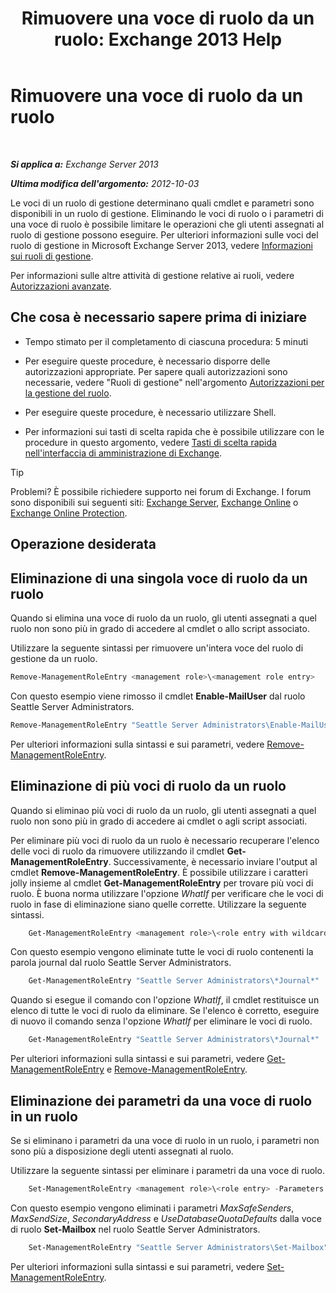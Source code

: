 ﻿---
title: 'Rimuovere una voce di ruolo da un ruolo: Exchange 2013 Help'
TOCTitle: Rimuovere una voce di ruolo da un ruolo
ms:assetid: 4736367a-750f-44d3-8a20-5149bd35e9ff
ms:mtpsurl: https://technet.microsoft.com/it-it/library/Dd297947(v=EXCHG.150)
ms:contentKeyID: 50480573
ms.date: 05/22/2018
mtps_version: v=EXCHG.150
ms.translationtype: MT
---

# Rimuovere una voce di ruolo da un ruolo

 

_**Si applica a:** Exchange Server 2013_

_**Ultima modifica dell'argomento:** 2012-10-03_

Le voci di un ruolo di gestione determinano quali cmdlet e parametri sono disponibili in un ruolo di gestione. Eliminando le voci di ruolo o i parametri di una voce di ruolo è possibile limitare le operazioni che gli utenti assegnati al ruolo di gestione possono eseguire. Per ulteriori informazioni sulle voci del ruolo di gestione in Microsoft Exchange Server 2013, vedere [Informazioni sui ruoli di gestione](understanding-management-roles-exchange-2013-help.md).

Per informazioni sulle altre attività di gestione relative ai ruoli, vedere [Autorizzazioni avanzate](advanced-permissions-exchange-2013-help.md).

## Che cosa è necessario sapere prima di iniziare

  - Tempo stimato per il completamento di ciascuna procedura: 5 minuti

  - Per eseguire queste procedure, è necessario disporre delle autorizzazioni appropriate. Per sapere quali autorizzazioni sono necessarie, vedere "Ruoli di gestione" nell'argomento [Autorizzazioni per la gestione del ruolo](role-management-permissions-exchange-2013-help.md).

  - Per eseguire queste procedure, è necessario utilizzare Shell.

  - Per informazioni sui tasti di scelta rapida che è possibile utilizzare con le procedure in questo argomento, vedere [Tasti di scelta rapida nell'interfaccia di amministrazione di Exchange](keyboard-shortcuts-in-the-exchange-admin-center-exchange-online-protection-help.md).


> [!TIP]
> Problemi? È possibile richiedere supporto nei forum di Exchange. I forum sono disponibili sui seguenti siti: <A href="https://go.microsoft.com/fwlink/p/?linkid=60612">Exchange Server</A>, <A href="https://go.microsoft.com/fwlink/p/?linkid=267542">Exchange Online</A> o <A href="https://go.microsoft.com/fwlink/p/?linkid=285351">Exchange Online Protection</A>.



## Operazione desiderata

## Eliminazione di una singola voce di ruolo da un ruolo

Quando si elimina una voce di ruolo da un ruolo, gli utenti assegnati a quel ruolo non sono più in grado di accedere al cmdlet o allo script associato.

Utilizzare la seguente sintassi per rimuovere un'intera voce del ruolo di gestione da un ruolo.

```powershell
Remove-ManagementRoleEntry <management role>\<management role entry>
```

Con questo esempio viene rimosso il cmdlet **Enable-MailUser** dal ruolo Seattle Server Administrators.

```powershell
Remove-ManagementRoleEntry "Seattle Server Administrators\Enable-MailUser"
```

Per ulteriori informazioni sulla sintassi e sui parametri, vedere [Remove-ManagementRoleEntry](https://technet.microsoft.com/it-it/library/dd351187\(v=exchg.150\)).

## Eliminazione di più voci di ruolo da un ruolo

Quando si eliminao più voci di ruolo da un ruolo, gli utenti assegnati a quel ruolo non sono più in grado di accedere ai cmdlet o agli script associati.

Per eliminare più voci di ruolo da un ruolo è necessario recuperare l'elenco delle voci di ruolo da rimuovere utilizzando il cmdlet **Get-ManagementRoleEntry**. Successivamente, è necessario inviare l'output al cmdlet **Remove-ManagementRoleEntry**. È possibile utilizzare i caratteri jolly insieme al cmdlet **Get-ManagementRoleEntry** per trovare più voci di ruolo. È buona norma utilizzare l'opzione *WhatIf* per verificare che le voci di ruolo in fase di eliminazione siano quelle corrette. Utilizzare la seguente sintassi.
```powershell
    Get-ManagementRoleEntry <management role>\<role entry with wildcard character> | Remove-ManagementRoleEntry -WhatIf
```
Con questo esempio vengono eliminate tutte le voci di ruolo contenenti la parola journal dal ruolo Seattle Server Administrators.
```powershell
    Get-ManagementRoleEntry "Seattle Server Administrators\*Journal*" | Remove-ManagementRoleEntry -WhatIf
```
Quando si esegue il comando con l'opzione *WhatIf*, il cmdlet restituisce un elenco di tutte le voci di ruolo da eliminare. Se l'elenco è corretto, eseguire di nuovo il comando senza l'opzione *WhatIf* per eliminare le voci di ruolo.
```powershell
    Get-ManagementRoleEntry "Seattle Server Administrators\*Journal*" | Remove-ManagementRoleEntry
```
Per ulteriori informazioni sulla sintassi e sui parametri, vedere [Get-ManagementRoleEntry](https://technet.microsoft.com/it-it/library/dd335210\(v=exchg.150\)) e [Remove-ManagementRoleEntry](https://technet.microsoft.com/it-it/library/dd351187\(v=exchg.150\)).

## Eliminazione dei parametri da una voce di ruolo in un ruolo

Se si eliminano i parametri da una voce di ruolo in un ruolo, i parametri non sono più a disposizione degli utenti assegnati al ruolo.

Utilizzare la seguente sintassi per eliminare i parametri da una voce di ruolo.
```powershell
    Set-ManagementRoleEntry <management role>\<role entry> -Parameters <parameter 1>,<parameter 2...> -RemoveParameter
```
Con questo esempio vengono eliminati i parametri *MaxSafeSenders*, *MaxSendSize*, *SecondaryAddress* e *UseDatabaseQuotaDefaults* dalla voce di ruolo **Set-Mailbox** nel ruolo Seattle Server Administrators.
```powershell
    Set-ManagementRoleEntry "Seattle Server Administrators\Set-Mailbox" -Parameters MaxSafeSenders,MaxSendSize,SecondaryAddress,UseDatabaseQuotaDefaults -RemoveParameter
```
Per ulteriori informazioni sulla sintassi e sui parametri, vedere [Set-ManagementRoleEntry](https://technet.microsoft.com/it-it/library/dd351162\(v=exchg.150\)).

